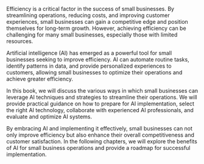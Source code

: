 

Efficiency is a critical factor in the success of small businesses. By streamlining operations, reducing costs, and improving customer experiences, small businesses can gain a competitive edge and position themselves for long-term growth. However, achieving efficiency can be challenging for many small businesses, especially those with limited resources.

Artificial intelligence (AI) has emerged as a powerful tool for small businesses seeking to improve efficiency. AI can automate routine tasks, identify patterns in data, and provide personalized experiences to customers, allowing small businesses to optimize their operations and achieve greater efficiency.

In this book, we will discuss the various ways in which small businesses can leverage AI techniques and strategies to streamline their operations. We will provide practical guidance on how to prepare for AI implementation, select the right AI technology, collaborate with experienced AI professionals, and evaluate and optimize AI systems.

By embracing AI and implementing it effectively, small businesses can not only improve efficiency but also enhance their overall competitiveness and customer satisfaction. In the following chapters, we will explore the benefits of AI for small business operations and provide a roadmap for successful implementation.
